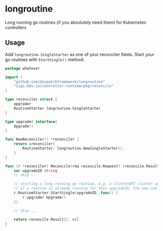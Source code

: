 # longroutine
Long running go routines (if you absolutely need them) for Kubernetes controllers

## Usage

Add `longroutine.SingleStarter` as one of your reconciler fields. Start your go routines with `StartSingle()` method:

```go
package whatever

import (
	"github.com/dispatchframework/longroutine"
	"sigs.k8s.io/controller-runtime/pkg/reconcile"
)

type reconciler struct {
	upgrader
	RoutineStarter longroutine.SingleStarter
}

type upgrader interface{
	Upgrade()
}

func NewReconciler() *reconciler {
	return &reconciler{
		RoutineStarter: longroutine.NewSingleStarter(),
	}
}

func (r *reconciler) Reconcile(req reconcile.Request) (reconcile.Result, error) {
	var upgradeID string	
	// skip ...	

	// starting a long running go routine, e.g. a ClusterAPI cluster upgrade
	// if a routine is already running for this upgradeID, the new one will not be started
	r.RoutineStarter.StartSingle(upgradeID, func() {
		r.upgrader.Upgrade()
	})

	// skip ...
	
	return reconcile.Result{}, nil
}
```
